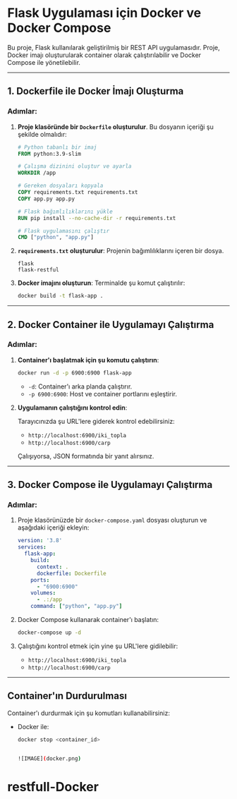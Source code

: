# Flask Uygulaması için Docker ve Docker Compose

Bu proje, Flask kullanılarak geliştirilmiş bir REST API uygulamasıdır. Proje, Docker imajı oluşturularak container olarak çalıştırılabilir ve Docker Compose ile yönetilebilir.

---

## **1. Dockerfile ile Docker İmajı Oluşturma**

### Adımlar:

1. **Proje klasöründe bir `Dockerfile` oluşturulur**. Bu dosyanın içeriği şu şekilde olmalıdır:

    ```dockerfile
    # Python tabanlı bir imaj 
    FROM python:3.9-slim

    # Çalışma dizinini oluştur ve ayarla
    WORKDIR /app

    # Gereken dosyaları kopyala
    COPY requirements.txt requirements.txt
    COPY app.py app.py

    # Flask bağımlılıklarını yükle
    RUN pip install --no-cache-dir -r requirements.txt

    # Flask uygulamasını çalıştır
    CMD ["python", "app.py"]
    ```

2. **`requirements.txt` oluşturulur**: Projenin bağımlılıklarını içeren bir dosya.

    ```plaintext
    flask
    flask-restful
    ```

3. **Docker imajını oluşturun**: Terminalde şu komut çalıştırılır:

    ```bash
    docker build -t flask-app .
    ```

---

## **2. Docker Container ile Uygulamayı Çalıştırma**

### Adımlar:

1. **Container'ı başlatmak için şu komutu çalıştırın**:

    ```bash
    docker run -d -p 6900:6900 flask-app
    ```

   - `-d`: Container'ı arka planda çalıştırır.
   - `-p 6900:6900`: Host ve container portlarını eşleştirir.

2. **Uygulamanın çalıştığını kontrol edin**:

   Tarayıcınızda şu URL'lere giderek kontrol edebilirsiniz:
   - `http://localhost:6900/iki_topla`
   - `http://localhost:6900/carp`

   Çalışıyorsa, JSON formatında bir yanıt alırsınız.

---

## **3. Docker Compose ile Uygulamayı Çalıştırma**

### Adımlar:

1. Proje klasörünüzde bir `docker-compose.yaml` dosyası oluşturun ve aşağıdaki içeriği ekleyin:

    ```yaml
    version: '3.8'
    services:
      flask-app:
        build:
          context: .
          dockerfile: Dockerfile
        ports:
          - "6900:6900"
        volumes:
          - .:/app
        command: ["python", "app.py"]
    ```

2. Docker Compose kullanarak container'ı başlatın:

    ```bash
    docker-compose up -d
    ```

3. Çalıştığını kontrol etmek için yine şu URL'lere gidilebilir:
   - `http://localhost:6900/iki_topla`
   - `http://localhost:6900/carp`

---

## **Container'ın Durdurulması**

Container'ı durdurmak için şu komutları kullanabilirsiniz:

- Docker ile:
  ```bash
  docker stop <container_id>


  ![IMAGE](docker.png)
# restfull-Docker
